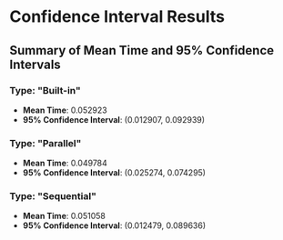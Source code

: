 # Confidence Interval Results

## Summary of Mean Time and 95% Confidence Intervals

### Type: "Built-in"
- **Mean Time**: 0.052923
- **95% Confidence Interval**: (0.012907, 0.092939)

### Type: "Parallel"
- **Mean Time**: 0.049784
- **95% Confidence Interval**: (0.025274, 0.074295)

### Type: "Sequential"
- **Mean Time**: 0.051058
- **95% Confidence Interval**: (0.012479, 0.089636)
